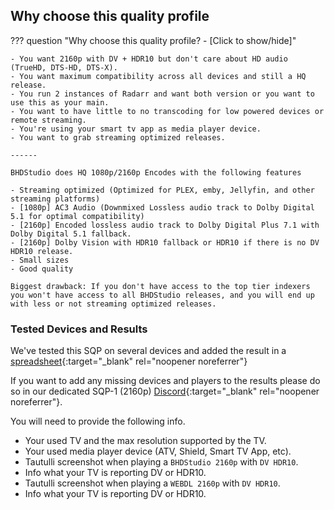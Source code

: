 ## Why choose this quality profile

??? question "Why choose this quality profile? - [Click to show/hide]"

    - You want 2160p with DV + HDR10 but don't care about HD audio (TrueHD, DTS-HD, DTS-X).
    - You want maximum compatibility across all devices and still a HQ release.
    - You run 2 instances of Radarr and want both version or you want to use this as your main.
    - You want to have little to no transcoding for low powered devices or remote streaming.
    - You're using your smart tv app as media player device.
    - You want to grab streaming optimized releases.

    ------

    BHDStudio does HQ 1080p/2160p Encodes with the following features

    - Streaming optimized (Optimized for PLEX, emby, Jellyfin, and other streaming platforms)
    - [1080p] AC3 Audio (Downmixed Lossless audio track to Dolby Digital 5.1 for optimal compatibility)
    - [2160p] Encoded lossless audio track to Dolby Digital Plus 7.1 with Dolby Digital 5.1 fallback.
    - [2160p] Dolby Vision with HDR10 fallback or HDR10 if there is no DV HDR10 release.
    - Small sizes
    - Good quality

    Biggest drawback: If you don't have access to the top tier indexers you won't have access to all BHDStudio releases, and you will end up with less or not streaming optimized releases.

### Tested Devices and Results

We've tested this SQP on several devices and added the result in a [spreadsheet](https://docs.google.com/spreadsheets/d/1fhwK_PLBfJjL6w8p7tVj-qK4GA4vqMtvGegGlNwbSDo/){:target="_blank" rel="noopener noreferrer"}

If you want to add any missing devices and players to the results please do so in our dedicated SQP-1 (2160p) [Discord](https://trash-guides.info/discord){:target="_blank" rel="noopener noreferrer"}.

You will need to provide the following info.

- Your used TV and the max resolution supported by the TV.
- Your used media player device (ATV, Shield, Smart TV App, etc).
- Tautulli screenshot when playing a `BHDStudio 2160p` with `DV HDR10`.
- Info what your TV is reporting DV or HDR10.
- Tautulli screenshot when playing a `WEBDL 2160p` with `DV HDR10`.
- Info what your TV is reporting DV or HDR10.
